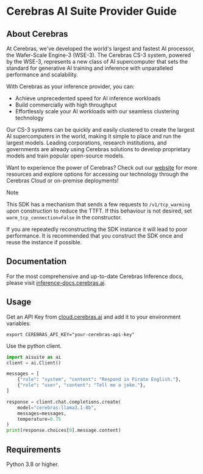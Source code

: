 # Cerebras AI Suite Provider Guide

## About Cerebras

At Cerebras, we've developed the world's largest and fastest AI processor, the Wafer-Scale Engine-3 (WSE-3). The Cerebras CS-3 system, powered by the WSE-3, represents a new class of AI supercomputer that sets the standard for generative AI training and inference with unparalleled performance and scalability.

With Cerebras as your inference provider, you can:
- Achieve unprecedented speed for AI inference workloads
- Build commercially with high throughput
- Effortlessly scale your AI workloads with our seamless clustering technology

Our CS-3 systems can be quickly and easily clustered to create the largest AI supercomputers in the world, making it simple to place and run the largest models. Leading corporations, research institutions, and governments are already using Cerebras solutions to develop proprietary models and train popular open-source models.

Want to experience the power of Cerebras? Check out our [website](https://cerebras.net) for more resources and explore options for accessing our technology through the Cerebras Cloud or on-premise deployments!

> [!NOTE]  
> This SDK has a mechanism that sends a few requests to `/v1/tcp_warming` upon construction to reduce the TTFT. If this behaviour is not desired, set `warm_tcp_connection=False` in the constructor.
>
> If you are repeatedly reconstructing the SDK instance it will lead to poor performance. It is recommended that you construct the SDK once and reuse the instance if possible.

## Documentation

For the most comprehensive and up-to-date Cerebras Inference docs, please visit [inference-docs.cerebras.ai](https://inference-docs.cerebras.ai).

## Usage
Get an API Key from [cloud.cerebras.ai](https://cloud.cerebras.ai/) and add it to your environment variables:

```shell
export CEREBRAS_API_KEY="your-cerebras-api-key"
```

Use the python client.

```python
import aisuite as ai
client = ai.Client()

messages = [
    {"role": "system", "content": "Respond in Pirate English."},
    {"role": "user", "content": "Tell me a joke."},
]

response = client.chat.completions.create(
    model="cerebras:llama3.1-8b",
    messages=messages,
    temperature=0.75
)
print(response.choices[0].message.content)

```

## Requirements

Python 3.8 or higher.
